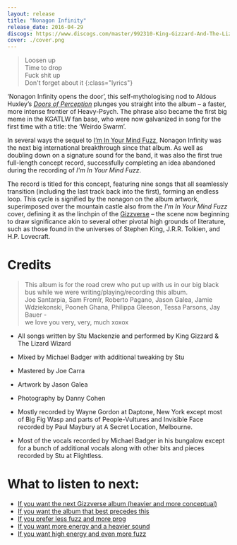 ```yaml
---
layout: release
title: "Nonagon Infinity"
release_date: 2016-04-29
discogs: https://www.discogs.com/master/992310-King-Gizzard-And-The-Lizard-Wizard-Nonagon-Infinity
cover: ./cover.png
---
```


> Loosen up  
> Time to drop  
> Fuck shit up  
> Don't forget about it
{:class="lyrics"}

‘Nonagon Infinity opens the door’, this self-mythologising nod to Aldous Huxley’s [_Doors of Perception_](https://en.wikipedia.org/wiki/The_Doors_of_Perception) plunges you straight into the album – a faster, more intense frontier of Heavy-Psych. The phrase also became the first big meme in the KGATLW fan base, who were now galvanized in song for the first time with a title: the ‘Weirdo Swarm’.

In several ways the sequel to [I’m In Your Mind Fuzz](../im-in-your-mind-fuzz), Nonagon Infinity was the next big international breakthrough since that album. As well as doubling down on a signature sound for the band, it was also the first true full-length concept record, successfully completing an idea abandoned during the recording of _I'm In Your Mind Fuzz_.

The record is titled for this concept, featuring nine songs that all seamlessly transition (including the last track back into the first), forming an endless loop. This cycle is signified by the nonagon on the album artwork, superimposed over the mountain castle also from the _I'm In Your Mind Fuzz_ cover, defining it as the linchpin of the [Gizzverse](https://kglw.net/blog/gizzverse/2023/01/02/compendium-vol-00.html) – the scene now beginning to draw significance akin to several other pivotal high grounds of literature, such as those found in the universes of Stephen King, J.R.R. Tolkien, and H.P. Lovecraft.

# Credits

> This album is for the road crew who put up with us in our big black bus while we were writing/playing/recording this album.  
Joe Santarpia, Sam Fromlr, Roberto Pagano, Jason Galea, Jamie Wdziekonski, Pooneh Ghana, Philippa Gleeson, Tessa Parsons, Jay Bauer -  
> we love you very, very, much xoxox  

* All songs written by Stu Mackenzie and performed by King Gizzard & The Lizard Wizard

* Mixed by Michael Badger with additional tweaking by Stu
* Mastered by Joe Carra
* Artwork by Jason Galea
* Photography by Danny Cohen

* Mostly recorded by Wayne Gordon at Daptone, New York except most of Big Fig Wasp and parts of People-Vultures and Invisible Face recorded by Paul Maybury at A Secret Location, Melbourne.
* Most of the vocals recorded by Michael Badger in his bungalow except for a bunch of additional vocals along with other bits and pieces recorded by Stu at Flightless.

# What to listen to next:

*   [If you want the next Gizzverse album (heavier and more conceptual)](../murder-of-the-universe)
*   [If you want the album that best precedes this](../im-in-your-mind-fuzz)
*   [If you prefer less fuzz and more prog](../polygondwanaland)
*   [If you want more energy and a heavier sound](../infest-the-rats-nest)
*   [If you want high energy and even more fuzz](../12-bar-bruise)
